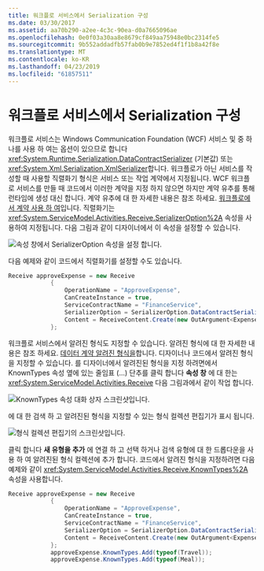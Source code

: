 ```yaml
---
title: 워크플로 서비스에서 Serialization 구성
ms.date: 03/30/2017
ms.assetid: aa70b290-a2ee-4c3c-90ea-d0a7665096ae
ms.openlocfilehash: 0e0f03a30aa8e8679cf849aa75948e0bc2314fe5
ms.sourcegitcommit: 9b552addadfb57fab0b9e7852ed4f1f1b8a42f8e
ms.translationtype: MT
ms.contentlocale: ko-KR
ms.lasthandoff: 04/23/2019
ms.locfileid: "61857511"
---
```

# <a name="configuring-serialization-in-a-workflow-service"></a>워크플로 서비스에서 Serialization 구성
워크플로 서비스는 Windows Communication Foundation (WCF) 서비스 및 중 하나를 사용 하 여는 옵션이 있으므로 합니다 <xref:System.Runtime.Serialization.DataContractSerializer> (기본값) 또는 <xref:System.Xml.Serialization.XmlSerializer>합니다. 워크플로가 아닌 서비스를 작성할 때 사용할 직렬화기 형식은 서비스 또는 작업 계약에서 지정됩니다. WCF 워크플로 서비스를 만들 때 코드에서 이러한 계약을 지정 하지 않으면 하지만 계약 유추를 통해 런타임에 생성 대신 합니다. 계약 유추에 대 한 자세한 내용은 참조 하세요. [워크플로에서 계약 사용 하 여](../../../../docs/framework/wcf/feature-details/using-contracts-in-workflow.md)입니다.  직렬화기는 <xref:System.ServiceModel.Activities.Receive.SerializerOption%2A> 속성을 사용하여 지정됩니다. 다음 그림과 같이 디자이너에서 이 속성을 설정할 수 있습니다.  
  
 ![속성 창에서 SerializerOption 속성을 설정 합니다.](./media/configuring-serialization-in-a-workflow-service/setting-serializer-property.png)  
  
 다음 예제와 같이 코드에서 직렬화기를 설정할 수도 있습니다.  
  
```csharp  
Receive approveExpense = new Receive  
            {  
                OperationName = "ApproveExpense",  
                CanCreateInstance = true,  
                ServiceContractName = "FinanceService",  
                SerializerOption = SerializerOption.DataContractSerializer,  
                Content = ReceiveContent.Create(new OutArgument<Expense>(expense))  
            };  
```  
  
  워크플로 서비스에서 알려진 형식도 지정할 수 있습니다. 알려진 형식에 대 한 자세한 내용은 참조 하세요. [데이터 계약 알려진 형식을](data-contract-known-types.md)합니다. 디자이너나 코드에서 알려진 형식을 지정할 수 있습니다. 를 디자이너에서 알려진된 형식을 지정 하려면에서 KnownTypes 속성 옆에 있는 줄임표 (...) 단추를 클릭 합니다 **속성 창** 에 대 한는 <xref:System.ServiceModel.Activities.Receive> 다음 그림과에서 같이 작업 합니다.   
  
 ![KnownTypes 속성 대화 상자 스크린샷입니다.](./media/configuring-serialization-in-a-workflow-service/known-types-properties.png)  
  
 에 대 한 검색 하 고 알려진된 형식을 지정할 수 있는 형식 컬렉션 편집기가 표시 됩니다.  
  
 ![형식 컬렉션 편집기의 스크린샷입니다.](./media/configuring-serialization-in-a-workflow-service/type-collection-editor.gif)  
  
 클릭 합니다 **새 유형을 추가** 에 연결 하 고 선택 하거나 검색 유형에 대 한 드롭다운을 사용 하 여 알려진된 형식 컬렉션에 추가 합니다. 코드에서 알려진 형식을 지정하려면 다음 예제와 같이 <xref:System.ServiceModel.Activities.Receive.KnownTypes%2A> 속성을 사용합니다.  
  
```csharp
Receive approveExpense = new Receive  
            {  
                OperationName = "ApproveExpense",  
                CanCreateInstance = true,  
                ServiceContractName = "FinanceService",  
                SerializerOption = SerializerOption.DataContractSerializer,  
                Content = ReceiveContent.Create(new OutArgument<Expense>(expense))  
            };  
            approveExpense.KnownTypes.Add(typeof(Travel));  
            approveExpense.KnownTypes.Add(typeof(Meal));  
```
